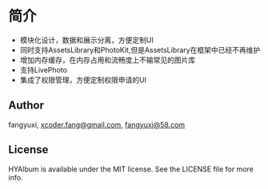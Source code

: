 # 简介

* 模块化设计，数据和展示分离，方便定制UI
* 同时支持AssetsLibrary和PhotoKit,但是AssetsLibrary在框架中已经不再维护
* 增加内存缓存，在内存占用和流畅度上不输常见的图片库
* 支持LivePhoto
* 集成了权限管理，方便定制权限申请的UI

## Author

fangyuxi, xcoder.fang@gmail.com, fangyuxi@58.com

## License

HYAlbum is available under the MIT license. See the LICENSE file for more info.
